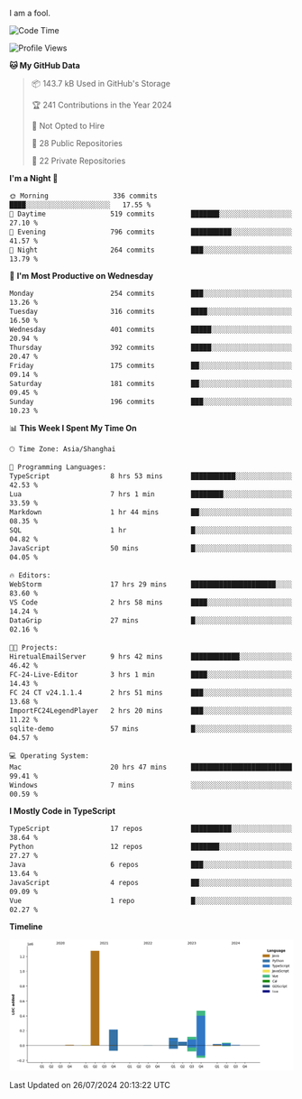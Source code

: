 I am a fool.

<!--START_SECTION:waka-->
![Code Time](http://img.shields.io/badge/Code%20Time-1%2C588%20hrs%2013%20mins-blue)

![Profile Views](http://img.shields.io/badge/Profile%20Views-1-blue)

**🐱 My GitHub Data** 

> 📦 143.7 kB Used in GitHub's Storage 
 > 
> 🏆 241 Contributions in the Year 2024
 > 
> 🚫 Not Opted to Hire
 > 
> 📜 28 Public Repositories 
 > 
> 🔑 22 Private Repositories 
 > 
**I'm a Night 🦉** 

```text
🌞 Morning                336 commits         ████░░░░░░░░░░░░░░░░░░░░░   17.55 % 
🌆 Daytime                519 commits         ███████░░░░░░░░░░░░░░░░░░   27.10 % 
🌃 Evening                796 commits         ██████████░░░░░░░░░░░░░░░   41.57 % 
🌙 Night                  264 commits         ███░░░░░░░░░░░░░░░░░░░░░░   13.79 % 
```
📅 **I'm Most Productive on Wednesday** 

```text
Monday                   254 commits         ███░░░░░░░░░░░░░░░░░░░░░░   13.26 % 
Tuesday                  316 commits         ████░░░░░░░░░░░░░░░░░░░░░   16.50 % 
Wednesday                401 commits         █████░░░░░░░░░░░░░░░░░░░░   20.94 % 
Thursday                 392 commits         █████░░░░░░░░░░░░░░░░░░░░   20.47 % 
Friday                   175 commits         ██░░░░░░░░░░░░░░░░░░░░░░░   09.14 % 
Saturday                 181 commits         ██░░░░░░░░░░░░░░░░░░░░░░░   09.45 % 
Sunday                   196 commits         ███░░░░░░░░░░░░░░░░░░░░░░   10.23 % 
```


📊 **This Week I Spent My Time On** 

```text
🕑︎ Time Zone: Asia/Shanghai

💬 Programming Languages: 
TypeScript               8 hrs 53 mins       ███████████░░░░░░░░░░░░░░   42.53 % 
Lua                      7 hrs 1 min         ████████░░░░░░░░░░░░░░░░░   33.59 % 
Markdown                 1 hr 44 mins        ██░░░░░░░░░░░░░░░░░░░░░░░   08.35 % 
SQL                      1 hr                █░░░░░░░░░░░░░░░░░░░░░░░░   04.82 % 
JavaScript               50 mins             █░░░░░░░░░░░░░░░░░░░░░░░░   04.05 % 

🔥 Editors: 
WebStorm                 17 hrs 29 mins      █████████████████████░░░░   83.60 % 
VS Code                  2 hrs 58 mins       ████░░░░░░░░░░░░░░░░░░░░░   14.24 % 
DataGrip                 27 mins             █░░░░░░░░░░░░░░░░░░░░░░░░   02.16 % 

🐱‍💻 Projects: 
HiretualEmailServer      9 hrs 42 mins       ████████████░░░░░░░░░░░░░   46.42 % 
FC-24-Live-Editor        3 hrs 1 min         ████░░░░░░░░░░░░░░░░░░░░░   14.43 % 
FC 24 CT v24.1.1.4       2 hrs 51 mins       ███░░░░░░░░░░░░░░░░░░░░░░   13.68 % 
ImportFC24LegendPlayer   2 hrs 20 mins       ███░░░░░░░░░░░░░░░░░░░░░░   11.22 % 
sqlite-demo              57 mins             █░░░░░░░░░░░░░░░░░░░░░░░░   04.57 % 

💻 Operating System: 
Mac                      20 hrs 47 mins      █████████████████████████   99.41 % 
Windows                  7 mins              ░░░░░░░░░░░░░░░░░░░░░░░░░   00.59 % 
```

**I Mostly Code in TypeScript** 

```text
TypeScript               17 repos            ██████████░░░░░░░░░░░░░░░   38.64 % 
Python                   12 repos            ███████░░░░░░░░░░░░░░░░░░   27.27 % 
Java                     6 repos             ███░░░░░░░░░░░░░░░░░░░░░░   13.64 % 
JavaScript               4 repos             ██░░░░░░░░░░░░░░░░░░░░░░░   09.09 % 
Vue                      1 repo              █░░░░░░░░░░░░░░░░░░░░░░░░   02.27 % 
```



**Timeline**

![Lines of Code chart](https://raw.githubusercontent.com/VeejaLiu/VeejaLiu/master/assets/bar_graph.png)


 Last Updated on 26/07/2024 20:13:22 UTC
<!--END_SECTION:waka-->
